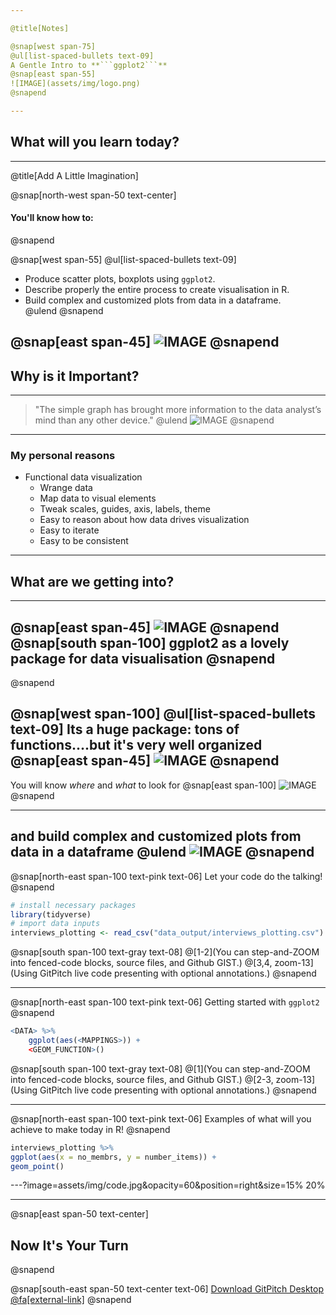 ```yaml
---

@title[Notes]

@snap[west span-75]
@ul[list-spaced-bullets text-09]
A Gentle Intro to **```ggplot2```**
@snap[east span-55]
![IMAGE](assets/img/logo.png)
@snapend

---
```

## What will you learn today?

---
@title[Add A Little Imagination]

@snap[north-west span-50 text-center]
#### You'll know how to:
@snapend

@snap[west span-55]
@ul[list-spaced-bullets text-09]
- Produce scatter plots, boxplots using ```ggplot2```. </br>
- Describe properly the entire process to create visualisation in R. </br>
- Build complex and customized plots from data in a dataframe. </br>
@ulend
@snapend

@snap[east span-45]
![IMAGE](assets/img/objectives.gif)
@snapend
---

## Why is it Important?

---

> "The simple graph has brought more information to the data analyst’s mind than any other device."
@ulend
![IMAGE](assets/img/Tukey.jpg)
@snapend

---

### My personal reasons
* Functional data visualization
	* Wrange data
	* Map data to visual elements
	* Tweak scales, guides, axis, labels, theme
	* Easy to reason about how data drives visualization
	* Easy to iterate
	* Easy to be consistent

---

## What are we getting into?

---
@snap[east span-45]
![IMAGE](assets/img/hex-ggplot2.png)
@snapend
@snap[south span-100]
ggplot2 as a lovely package for data visualisation
@snapend
---
@snapend

@snap[west span-100]
@ul[list-spaced-bullets text-09]
Its a huge package: tons of functions....but it's very well organized
@snap[east span-45]
![IMAGE](assets/img/hex-ggplot2.png)
@snapend
---

You will know _where_ and _what_ to look for
@snap[east span-100]
![IMAGE](assets/img/poppins-bag.gif)
@snapend

---
and build complex and customized plots from data in a dataframe
@ulend
![IMAGE](assets/img/poppins-bag-kids.gif)
@snapend
---
@snap[north-east span-100 text-pink text-06]
Let your code do the talking!
@snapend

```r zoom-18
# install necessary packages
library(tidyverse)
# import data inputs
interviews_plotting <- read_csv("data_output/interviews_plotting.csv")
```

@snap[south span-100 text-gray text-08]
@[1-2](You can step-and-ZOOM into fenced-code blocks, source files, and Github GIST.)
@[3,4, zoom-13](Using GitPitch live code presenting with optional annotations.)
@snapend


---


@snap[north-east span-100 text-pink text-06]
Getting started with ```ggplot2```
@snapend

```r zoom-18
<DATA> %>%
    ggplot(aes(<MAPPINGS>)) +
    <GEOM_FUNCTION>()
```

@snap[south span-100 text-gray text-08]
@[1](You can step-and-ZOOM into fenced-code blocks, source files, and Github GIST.)
@[2-3, zoom-13](Using GitPitch live code presenting with optional annotations.)
@snapend


---

@snap[north-east span-100 text-pink text-06]
Examples of what will you achieve to make today in R!
@snapend

```r zoom-18
interviews_plotting %>%
ggplot(aes(x = no_membrs, y = number_items)) +
geom_point()
```

---?image=assets/img/code.jpg&opacity=60&position=right&size=15% 20%

---

@snap[east span-50 text-center]
## Now It's **Your** Turn
@snapend

@snap[south-east span-50 text-center text-06]
[Download GitPitch Desktop @fa[external-link]](https://gitpitch.com/docs/getting-started/tutorial/)
@snapend

